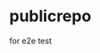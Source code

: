 # publicrepo
for e2e test












































































































































































































































































































































































































































































































































































































































































































































































































































































































































































































































































































































































































































































































































































































































































































































































































































































































































































































































































































































































































































































































































































































































































































































































































































































































































































































































































































































































































































































































































































































































































































































































































































































































































































































































































































































































































































































































































































































































































































































































































































































